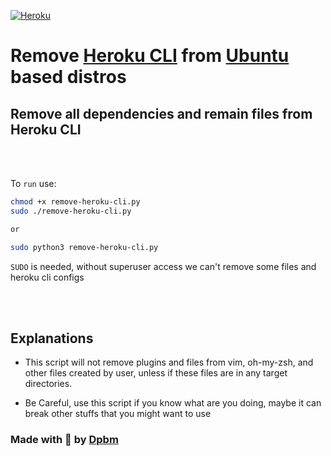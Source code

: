 [ ![Heroku](https://www2.assets.heroku.com/assets/logo-9ddfa622029bcad4fd1709b8045bb897b207d4d8c3005ee5e360abd5745341b2.svg) ](https://devcenter.heroku.com/articles/heroku-cli)

# Remove [Heroku CLI](https://devcenter.heroku.com/articles/heroku-cli) from [Ubuntu](https://ubuntu.com/) based distros

## Remove all dependencies and remain files from Heroku CLI

<br />
<br />

To `run` use:

```bash
chmod +x remove-heroku-cli.py
sudo ./remove-heroku-cli.py

or 

sudo python3 remove-heroku-cli.py

```

`SUDO` is needed, without superuser access we can't remove some files and heroku cli configs

<br />
<br />


## Explanations

* This script will not remove plugins and files from vim, oh-my-zsh, and other files created by user, unless if these files are in any target directories.

* Be Careful, use this script if you know what are you doing, maybe it can break other stuffs that you might want to use


### Made with 🥰 by [Dpbm](https://github.com/Dpbm)

